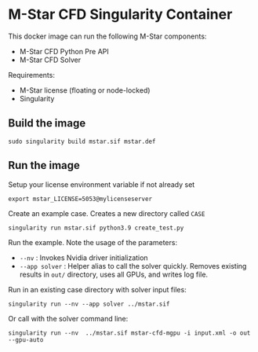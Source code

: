 
# M-Star CFD Singularity Container

This docker image can run the following M-Star components:

- M-Star CFD Python Pre API
- M-Star CFD Solver

Requirements:

- M-Star license (floating or node-locked)
- Singularity

## Build the image

    sudo singularity build mstar.sif mstar.def

## Run the image

Setup your license environment variable if not already set

    export mstar_LICENSE=5053@mylicenseserver

Create an example case. Creates a new directory called `CASE`
    
    singularity run mstar.sif python3.9 create_test.py

Run the example. Note the usage of the parameters:

- `--nv` : Invokes Nvidia driver initialization
- `--app solver` : Helper alias to call the solver quickly. Removes existing results in `out/` directory, uses all GPUs, and writes log file. 

Run in an existing case directory with solver input files:

    singularity run --nv --app solver ../mstar.sif


Or call with the solver command line:

    singularity run --nv  ../mstar.sif mstar-cfd-mgpu -i input.xml -o out --gpu-auto
